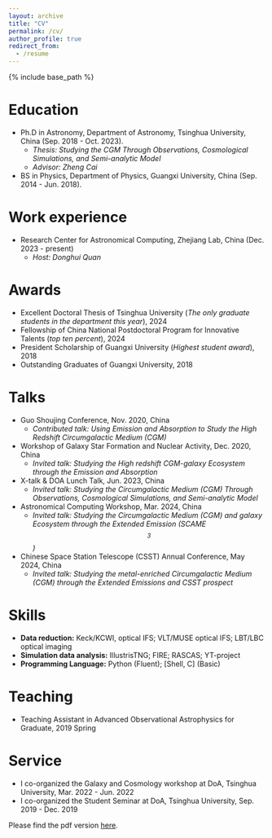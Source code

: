 ```yaml
---
layout: archive
title: "CV"
permalink: /cv/
author_profile: true
redirect_from:
  - /resume
---
```


{% include base_path %}

Education
======
* Ph.D in Astronomy, Department of Astronomy, Tsinghua University, China (Sep. 2018 - Oct. 2023).
  * *Thesis: Studying the CGM Through Observations, Cosmological Simulations, and Semi-analytic Model*
  * *Advisor: Zheng Cai*
* BS in Physics, Department of Physics, Guangxi University, China (Sep. 2014 - Jun. 2018).

  
Work experience
======
* Research Center for Astronomical Computing, Zhejiang Lab, China (Dec. 2023 - present)
  * *Host: Donghui Quan*
 

Awards
======
* Excellent Doctoral Thesis of Tsinghua University (*The only graduate students in the department this year*), 2024
* Fellowship of China National Postdoctoral Program for Innovative Talents (*top ten percent*), 2024
* President Scholarship of Guangxi University (*Highest student award*), 2018
* Outstanding Graduates of Guangxi University, 2018
  
Talks
======
* Guo Shoujing Conference, Nov. 2020, China
  * *Contributed talk: Using Emission and Absorption to Study the High Redshift Circumgalactic Medium (CGM)*
* Workshop of Galaxy Star Formation and Nuclear Activity, Dec. 2020, China
  * *Invited talk: Studying the High redshift CGM-galaxy Ecosystem through the Emission and Absorption*
* X-talk & DOA Lunch Talk, Jun. 2023, China
  * *Invited talk: Studying the Circumgalactic Medium (CGM) Through Observations, Cosmological Simulations, and Semi-analytic Model*
* Astronomical Computing Workshop, Mar. 2024, China
  * *Invited talk: Studying the Circumgalactic Medium (CGM) and galaxy Ecosystem through the Extended Emission (SCAME$$^{3}$$)*
* Chinese Space Station Telescope (CSST) Annual Conference, May 2024, China
  * *Invited talk: Studying the metal-enriched Circumgalactic Medium (CGM) through the Extended Emissions and CSST prospect*
 
Skills
======
* **Data reduction:** Keck/KCWI, optical IFS; VLT/MUSE optical IFS; LBT/LBC optical imaging
* **Simulation data analysis:** IllustrisTNG; FIRE; RASCAS; YT-project
* **Programming Language:** Python (Fluent); [Shell, C] (Basic)
  
Teaching
======
  * Teaching Assistant in Advanced Observational Astrophysics for Graduate, 2019 Spring
  
Service
======
* I co-organized the Galaxy and Cosmology workshop at DoA, Tsinghua University, Mar. 2022 - Jun. 2022
* I co-organized the Student Seminar at DoA, Tsinghua University, Sep. 2019 - Dec. 2019



Please find the pdf version [here](https://zsw6666.github.io/zsw666.github.io/files/resume_astro_en.pdf).
